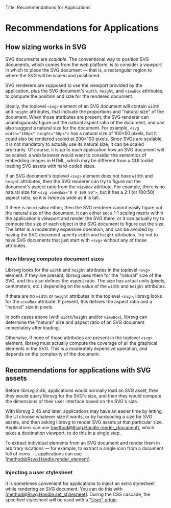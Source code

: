 Title: Recommendations for Applications

# Recommendations for Applications

## How sizing works in SVG

SVG documents are *scalable*. The conventional way to position SVG
documents, which comes from the web platform, is to consider a
*viewport* in which to place the SVG document — that is, a rectangular
region to where the SVG will be scaled and positioned.

SVG renderers are supposed to use the viewport provided by the
application, plus the SVG document's `width`, `height`, and `viewBox`
attributes, to compute the position and size for the rendered document.

Ideally, the toplevel `<svg>` element of an SVG document will contain
`width` and `height` attributes, that indicate the proportions and
"natural size" of the document. When those attributes are present, the
SVG renderer can unambiguously figure out the natural aspect ratio of
the document, and can also suggest a natural size for the document. For
example, `<svg width="100px" height="50px">` has a natural size of
100×50 pixels, but it could also be rendered scaled at 200×100 pixels.
Since SVGs are scalable, it is not mandatory to actually use its natural
size; it can be scaled arbitrarily. Of course, it is up to each
application how an SVG document will be scaled: a web browser would want
to consider the semantics of embedding images in HTML, which may be
different from a GUI toolkit loading SVG assets with hard-coded sizes.

If an SVG document's toplevel `<svg>` element does not have `width` and
`height` attributes, then the SVG renderer can try to figure out the
document's aspect ratio from the `viewBox` attribute. For example,
there is no natural size for `<svg viewBox="0 0 100 50">`, but it has a
2:1 (or 100:50) aspect ratio, so it is twice as wide as it is tall.

If there is no `viewBox` either, then the SVG renderer cannot easily
figure out the natural size of the document. It can either set a 1:1
scaling matrix within the application's viewport and render the SVG
there, or it can actually try to compute the size of each object in the
SVG document to figure out the size. The latter is a moderately
expensive operation, and can be avoided by having the SVG document
specify `width` and `height` attributes. Try not to have SVG documents
that just start with `<svg>` without any of those attributes.

### How librsvg computes document sizes

Librsvg looks for the `width` and `height` attributes in the toplevel
`<svg>` element. If they are present, librsvg uses them for the
"natural" size of the SVG, and this also defines the aspect ratio. The
size has actual units (pixels, centimeters, etc.) depending on the value
of the `width` and `height` attributes.

If there are no `width` or `height` attributes in the toplevel `<svg>`,
librsvg looks for the `viewBox` attribute. If present, this defines the
aspect ratio and a "natural" size in pixels.

In both cases above (with `width`/`height` and/or `viewBox`), librsvg
can determine the "natural" size and aspect ratio of an SVG document
immediately after loading.

Otherwise, if none of those attributes are present in the toplevel
`<svg>` element, librsvg must actually compute the coverage of all the
graphical elements in the SVG. This is a moderately expensive operation,
and depends on the complexity of the document.

## Recommendations for applications with SVG assets

Before librsvg 2.46, applications would normally load an SVG asset, then
they would query librsvg for the SVG's size, and then they would
compute the dimensions of their user interface based on the SVG's size.

With librsvg 2.46 and later, applications may have an easier time by
letting the UI choose whatever size it wants, or by hardcoding a size
for SVG assets, and then asking librsvg to render SVG assets at that
particular size. Applications can use [method@Rsvg.Handle.render_document],
which takes a destination viewport, to do this in a single step.

To extract individual elements from an SVG document and render them in
arbitrary locations — for example, to extract a single icon from a
document full of icons —, applications can use
[method@Rsvg.Handle.render_element].

### Injecting a user stylesheet

It is sometimes convenient for applications to inject an extra
stylesheet while rendering an SVG document. You can do this with
[method@Rsvg.Handle.set_stylesheet]. During the CSS cascade, the specified
stylesheet will be used with a ["User"
origin](https://drafts.csswg.org/css-cascade-3/#cascading-origins).
